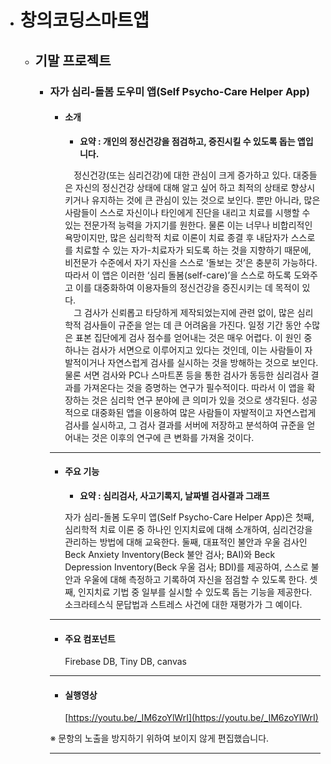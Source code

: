 + # 창의코딩스마트앱

  + ## 기말 프로젝트
  
    + ### 자가 심리-돌봄 도우미 앱(Self Psycho-Care Helper App)
    
        + #### 소개
        
          + **요약 : 개인의 정신건강을 점검하고, 증진시킬 수 있도록 돕는 앱입니다.**
          
          　정신건강(또는 심리건강)에 대한 관심이 크게 증가하고 있다. 대중들은 자신의 정신건강 상태에 대해 알고 싶어 하고 최적의 상태로 향상시키거나 유지하는 것에 큰 관심이 있는 것으로 보인다. 뿐만 아니라, 많은 사람들이 스스로 자신이나 타인에게 진단을 내리고 치료를 시행할 수 있는 전문가적 능력을 가지기를 원한다. 물론 이는 너무나 비합리적인 욕망이지만, 많은 심리학적 치료 이론이 치료 종결 후 내담자가 스스로를 치료할 수 있는 자가-치료자가 되도록 하는 것을 지향하기 때문에, 비전문가 수준에서 자기 자신을 스스로 ‘돌보는 것’은 충분히 가능하다. 따라서 이 앱은 이러한 ‘심리 돌봄(self-care)’을 스스로 하도록 도와주고 이를 대중화하여 이용자들의 정신건강을 증진시키는 데 목적이 있다.       
           　그 검사가 신뢰롭고 타당하게 제작되었는지에 관련 없이, 많은 심리학적 검사들이 규준을 얻는 데 큰 어려움을 가진다. 일정 기간 동안 수많은 표본 집단에게 검사 점수를 얻어내는 것은 매우 어렵다. 이 원인 중 하나는 검사가 서면으로 이루어지고 있다는 것인데, 이는 사람들이 자발적이거나 자연스럽게 검사를 실시하는 것을 방해하는 것으로 보인다. 물론 서면 검사와 PC나 스마트폰 등을 통한 검사가 동등한 심리검사 결과를 가져온다는 것을 증명하는 연구가 필수적이다. 따라서 이 앱을 확장하는 것은 심리학 연구 분야에 큰 의미가 있을 것으로 생각된다. 성공적으로 대중화된 앱을 이용하여 많은 사람들이 자발적이고 자연스럽게 검사를 실시하고, 그 검사 결과를 서버에 저장하고 분석하여 규준을 얻어내는 것은 이후의 연구에 큰 변화를 가져올 것이다.
        ***
        
        + #### 주요 기능
        
          + **요약 : 심리검사, 사고기록지, 날짜별 검사결과 그래프**

          자가 심리-돌봄 도우미 앱(Self Psycho-Care Helper App)은 첫째, 심리학적 치료 이론 중 하나인 인지치료에 대해 소개하여, 심리건강을 관리하는 방법에 대해 교육한다. 둘째, 대표적인 불안과 우울 검사인 Beck Anxiety Inventory(Beck 불안 검사; BAI)와 Beck Depression Inventory(Beck 우울 검사; BDI)를 제공하여, 스스로 불안과 우울에 대해 측정하고 기록하여 자신을 점검할 수 있도록 한다. 셋째, 인지치료 기법 중 일부를 실시할 수 있도록 돕는 기능을 제공한다. 소크라테스식 문답법과 스트레스 사건에 대한 재평가가 그 예이다.
        ***
        
        + #### 주요 컴포넌트
        
          Firebase DB, Tiny DB, canvas
        ***
        
        + #### 실행영상
        
          [https://youtu.be/_IM6zoYlWrI](https://youtu.be/_IM6zoYlWrI)
        
        ※ 문항의 노출을 방지하기 위하여 보이지 않게 편집했습니다.
        ***
